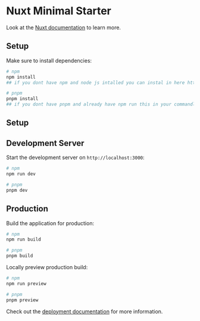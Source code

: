 # Nuxt Minimal Starter

Look at the [Nuxt documentation](https://nuxt.com/docs/getting-started/introduction) to learn more.

## Setup

Make sure to install dependencies:

```bash
# npm
npm install
## if you dont have npm and node js intalled you can instal in here https://nodejs.org/en 

# pnpm
pnpm install
## if you dont have pnpm and already have npm run this in your commandline/cmd npm install -g pnpm@latest-10  
```

## Setup

## Development Server

Start the development server on `http://localhost:3000`:

```bash
# npm
npm run dev

# pnpm
pnpm dev
```

## Production

Build the application for production:

```bash
# npm
npm run build

# pnpm
pnpm build
```

Locally preview production build:

```bash
# npm
npm run preview

# pnpm
pnpm preview
```

Check out the [deployment documentation](https://nuxt.com/docs/getting-started/deployment) for more information.
